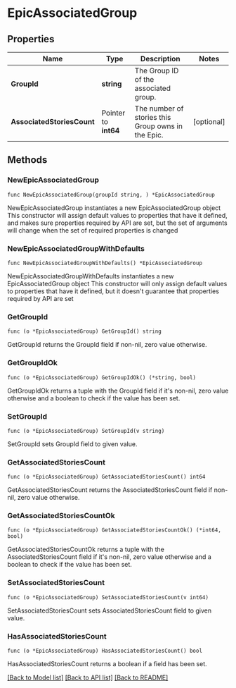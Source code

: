 # EpicAssociatedGroup

## Properties

Name | Type | Description | Notes
------------ | ------------- | ------------- | -------------
**GroupId** | **string** | The Group ID of the associated group. | 
**AssociatedStoriesCount** | Pointer to **int64** | The number of stories this Group owns in the Epic. | [optional] 

## Methods

### NewEpicAssociatedGroup

`func NewEpicAssociatedGroup(groupId string, ) *EpicAssociatedGroup`

NewEpicAssociatedGroup instantiates a new EpicAssociatedGroup object
This constructor will assign default values to properties that have it defined,
and makes sure properties required by API are set, but the set of arguments
will change when the set of required properties is changed

### NewEpicAssociatedGroupWithDefaults

`func NewEpicAssociatedGroupWithDefaults() *EpicAssociatedGroup`

NewEpicAssociatedGroupWithDefaults instantiates a new EpicAssociatedGroup object
This constructor will only assign default values to properties that have it defined,
but it doesn't guarantee that properties required by API are set

### GetGroupId

`func (o *EpicAssociatedGroup) GetGroupId() string`

GetGroupId returns the GroupId field if non-nil, zero value otherwise.

### GetGroupIdOk

`func (o *EpicAssociatedGroup) GetGroupIdOk() (*string, bool)`

GetGroupIdOk returns a tuple with the GroupId field if it's non-nil, zero value otherwise
and a boolean to check if the value has been set.

### SetGroupId

`func (o *EpicAssociatedGroup) SetGroupId(v string)`

SetGroupId sets GroupId field to given value.


### GetAssociatedStoriesCount

`func (o *EpicAssociatedGroup) GetAssociatedStoriesCount() int64`

GetAssociatedStoriesCount returns the AssociatedStoriesCount field if non-nil, zero value otherwise.

### GetAssociatedStoriesCountOk

`func (o *EpicAssociatedGroup) GetAssociatedStoriesCountOk() (*int64, bool)`

GetAssociatedStoriesCountOk returns a tuple with the AssociatedStoriesCount field if it's non-nil, zero value otherwise
and a boolean to check if the value has been set.

### SetAssociatedStoriesCount

`func (o *EpicAssociatedGroup) SetAssociatedStoriesCount(v int64)`

SetAssociatedStoriesCount sets AssociatedStoriesCount field to given value.

### HasAssociatedStoriesCount

`func (o *EpicAssociatedGroup) HasAssociatedStoriesCount() bool`

HasAssociatedStoriesCount returns a boolean if a field has been set.


[[Back to Model list]](../README.md#documentation-for-models) [[Back to API list]](../README.md#documentation-for-api-endpoints) [[Back to README]](../README.md)


